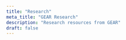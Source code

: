 ```yaml
---
title: "Research"
meta_title: "GEAR Research"
description: "Research resources from GEAR"
draft: false
---
```

